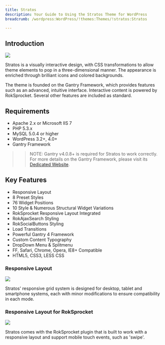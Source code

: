 ```yaml
---
title: Stratos
description: Your Guide to Using the Stratos Theme for WordPress
breadcrumb: /wordpress:WordPress/!themes:Themes/!stratos:Stratos

---
```


Introduction
-----

![][stratos]

Stratos is a visually interactive design, with CSS transformations to allow theme elements to pop in a three-dimensional manner. The appearance is enriched through brilliant icons and colored backgrounds.

The theme is founded on the Gantry Framework, which provides features such as an advanced, intuitive interface. Interactive content is powered by RokSprocket. Several other features are included as standard.

Requirements
-----

* Apache 2.x or Microsoft IIS 7
* PHP 5.3.x
* MySQL 5.0.4 or higher
* WordPress 3.2+, 4.0+
* Gantry Framework

>> NOTE: Gantry v4.0.8+ is required for Stratos to work correctly. For more details on the Gantry Framework, please visit its [Dedicated Website][gantry].

Key Features
-----

* Responsive Layout
* 8 Preset Styles
* 76 Widget Positions
* 10 Style & Numerous Structural Widget Variations
* RokSprocket Responsive Layout Integrated
* RokAjaxSearch Styling
* RokSocialButtons Styling
* Load Transitions
* Powerful Gantry 4 Framework
* Custom Content Typography
* DropDown Menu & Splitmenu
* FF, Safari, Chrome, Opera, IE8+ Compatible
* HTML5, CSS3, LESS CSS

### Responsive Layout

![][responsive]

Stratos' responsive grid system is designed for desktop, tablet and smartphone systems, each with minor modifications to ensure compatibility in each mode.

### Responsive Layout for RokSprocket

![][roksprocket]

Stratos comes with the RokSprocket plugin that is built to work with a responsive layout and support mobile touch events, such as 'swipe'.

[gantry]: http://www.gantry-framework.org/
[gantry_install]: ../../start/gantry.md
[download]: http://www.rockettheme.com/wordpress-downloads/club/3516-Stratos
[stratos]: assets/stratos.jpeg
[responsive]: assets/responsive.jpg
[roksprocket]: assets/roksprocket.jpg
[filezilla]: https://filezilla-project.org
[launcher]: ../../start/rocketlauncher.md
[strips]: assets/roksprocket_strips.jpg